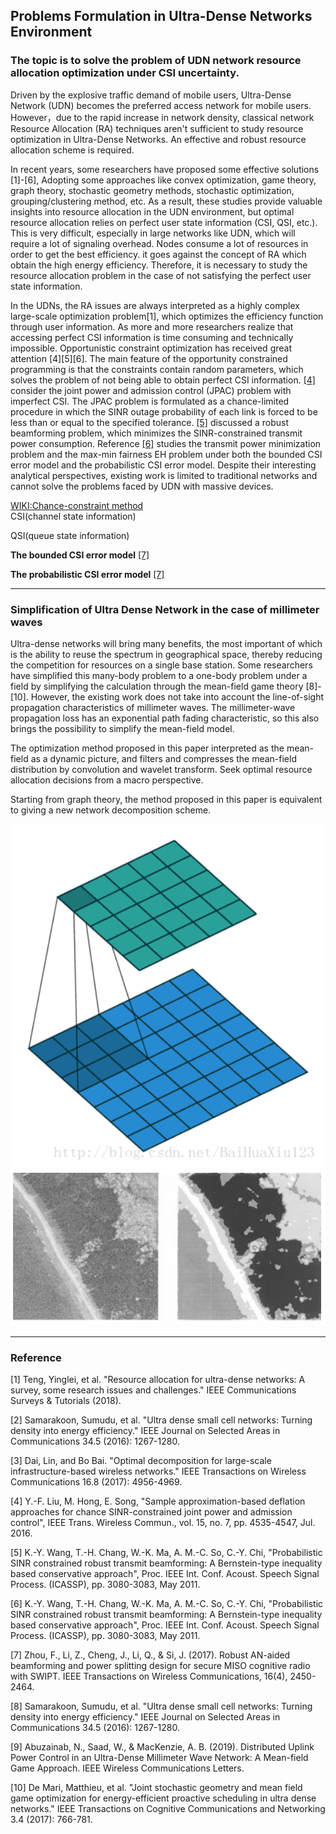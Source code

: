 Problems Formulation in Ultra-Dense Networks Environment
---

<!--
在移动用户爆炸性的流量需求的推动下，超密网络必然成为移动用户的首选接入网络。由于网络密度的急剧增长，经典网络资源分配技术不足以研究UND中的资源优化。由于网络的规模效应，有效的资源分配方案具有非常重要的现实意义。

近年来一些研究者已经提出了一些有效的解决方案[1][2][3]，采用凸优化，博弈论，图论，随机几何方法，随机优化，分组、聚类等方法取得了不错的成果，这些研究提供了在UDN环境下的资源分配的宝贵见解，但是，最佳的资源分配依赖于完美的用户状态信息（CSI，QSI。等）。这是十分困难的，尤其是在像UDN这种大型网络中，这将需要庞大的计算量和信令开销。节点为了获取最优效率反而消耗了大量资源。因此，需要研究一种不满足完美用户状态信息情况下的资源分配问题。

在UDN网络中，RA问题始终被解释为高度复杂的大规模优化问题[1], 通过用户信息对效率函数进行最优化。随着越来越多的研究者意识到访问完美CSI信息即费时又在技术上是不可能的。机会约束优化受到了极大的关注[1][2][3]. 机会约束规划主要特点是约束条件中含有随机参数，这解决了无法获取完美CSI信息的问题。在[2]中考虑了具有不完善CSI的JPAC问题，文中将Jpac问题公式化为机会受限程序，其中每个链接的SINR中断概率被强制小于或等于指定的容差。[200]讨论了鲁邦的波束成形问题，该问题可以最大程度上的减少受SINR约束的发射功率消耗。尽管他们具有有趣的分析视角，但现有工作扔仅限于传统的网络，无法解决具有海量设备的UDN网络所面临的问题。
-->
### The topic is to solve the problem of UDN network resource allocation optimization under CSI uncertainty.
Driven by the explosive traffic demand of mobile users, Ultra-Dense Network (UDN) becomes the preferred access network for mobile users. However，due to the rapid increase in network density, classical network Resource Allocation (RA) techniques aren't sufficient to study resource optimization in Ultra-Dense Networks. An effective and robust resource allocation scheme is required.

In recent years, some researchers have proposed some effective solutions [1]-[6], Adopting some approaches like convex optimization, game theory, graph theory, stochastic geometry methods, stochastic optimization, grouping/clustering method, etc. As a result, these studies provide valuable insights into resource allocation in the UDN environment, but optimal resource allocation relies on perfect user state information (CSI, QSI, etc.). This is very difficult, especially in large networks like UDN, which will require a lot of signaling overhead. Nodes consume a lot of resources in order to get the best efficiency. it goes against the concept of RA which obtain the high energy efficiency. Therefore, it is necessary to study the resource allocation problem in the case of not satisfying the perfect user state information.

In the UDNs, the RA issues are always interpreted as a highly complex large-scale optimization problem[1], which optimizes the efficiency function through user information. As more and more researchers realize that accessing perfect CSI information is time consuming and technically impossible. Opportunistic constraint optimization has received great attention [4][5][6]. The main feature of the opportunity constrained programming is that the constraints contain random parameters, which solves the problem of not being able to obtain perfect CSI information. [[4]](https://ieeexplore.ieee.org/document/7434069) consider the joint power and admission control (JPAC) problem  with imperfect CSI. The JPAC problem is formulated as a chance-limited procedure in which the SINR outage probability of each link is forced to be less than or equal to the specified tolerance. [[5]](https://ieeexplore.ieee.org/document/5946309) discussed a robust beamforming problem, which minimizes the SINR-constrained transmit power consumption. Reference [[6]](https://ieeexplore.ieee.org/abstract/document/7876873) studies the transmit power minimization problem and the max-min fairness EH problem under both the bounded CSI error model and the probabilistic CSI error model. Despite their interesting analytical perspectives, existing work is limited to traditional networks and cannot solve the problems faced by UDN with massive devices.



[WIKI:Chance-constraint method](https://optimization.mccormick.northwestern.edu/index.php/Chance-constraint_method)  
CSI(channel state information)  

QSI(queue state information)  

**The bounded CSI error model** [[7]](https://ieeexplore.ieee.org/abstract/document/7876873)   

**The probabilistic CSI error model** [[7]](https://ieeexplore.ieee.org/abstract/document/7876873)

---

### Simplification of Ultra Dense Network in the case of millimeter waves
<!--超密集网络会带来很多好处，其中最主要的是能够使频谱在地理空间上复用，从而降低在单个基站上用户对资源的竞争，但是随着基站密度的增加，基站数量 n 趋近无穷。一些研究者通过平均场博弈理论[]-[]，将这一多体问题简化为一个单体在一个场下的行为简化了计算。但现有工作没有考虑到毫米波的视距传播特性。毫米波传播损耗具有指数路径衰落特性，所以这也给简化平均场模型带来了可能性。

本文提出的优化方法将平均场理解为一张动态涵噪声的图片，通过卷积和小波变换的方法对平均场分布进行滤波，压缩。以宏观的视角去寻求最优资源分配决策。
从图论的视角出发，本文提出的方法相当于用全局搜索的方法寻找最优网络分解，
-->

Ultra-dense networks will bring many benefits, the most important of which is the ability to reuse the spectrum in geographical space, thereby reducing the competition for resources on a single base station.  Some researchers have simplified this many-body problem to a one-body problem under a field by simplifying the calculation through the mean-field game theory [8]-[10]. However, the existing work does not take into account the line-of-sight propagation characteristics of millimeter waves. The millimeter-wave propagation loss has an exponential path fading characteristic, so this also brings the possibility to simplify the mean-field model.

The optimization method proposed in this paper interpreted as the mean-field as a dynamic picture, and filters and compresses the mean-field distribution by convolution and wavelet transform. Seek optimal resource allocation decisions from a macro perspective.

Starting from graph theory, the method proposed in this paper is equivalent to giving a new network decomposition scheme.

<center>
<img src="./Photos/1Z2119206_0.gif" width="500" height="550">
</center>

<center>
<img src="./Photos/compress_noise.png" width="700" height="250">
</center>



<!--
在移动用户爆炸性的流量需求的推动下，超密网络必然成为移动用户的首选接入网络。由于网络密度的急剧增长，经典网络资源分配技术不足以研究UND中的资源优化。由于网络的规模效应，有效的资源分配方案具有非常重要的现实意义。

为了提高小区边缘用户的性能，已经对基站协调进行了广泛的研究[8]
近年来一些研究者已经提出了一些有效的解决方案[1][2][3]，在[1]的工作中结合了平均场博弈和Lyapunov控制理论来解决联合功率分配和用户调度问题。将能源效率管理定义为随机微分优化问题，而用户调度部分则基于lypunov DPP方法解决了队列感知随机优化问题。在[2]从网络分解的角度，通过寻找最优的网络图分解，将网络图划分为一定数量的子图，从而降低了网络尺度，进而降低了计算复杂度。在[3]使用随机几何模型，对los和Nlos信道衰落建模，计算覆盖率和容量。这些研究提供了在UDN环境下的资源分配的宝贵见解，但是，最佳的资源分配依赖于完美的用户状态信息（CSI，QSI。等）。这是十分困难的，尤其是在像UDN这种大型网络中，这将需要庞大的计算量和信令开销。节点为了获取最优效率反而消耗了大量资源。因此，需要研究一种只获取部分用户状态信息情况下的资源分配问题。
-->
<!--
### Old Version
Driven by the explosive traffic demand of mobile users, ultra-dense networks must become the preferred access network for mobile users. Due to the rapid increase in network density, classical network resource allocation techniques are not sufficient to study resource optimization in UND. Due to the scale effect of the network, an effective resource allocation scheme has very important practical significance.

In recent years, some researchers have proposed some effective solutions [1][2][3]. In the work of [[2]](https://ieeexplore.ieee.org/abstract/document/7439746), the average field game and Lyapunov control theory are combined to solve the joint power allocation and user scheduling problems. Energy efficiency management is defined as a stochastic differential optimization problem, while the user scheduling part solves the queue-aware stochastic optimization problem based on the Lypunov DPP method. In [2] from the perspective of network decomposition, by finding the optimal network graph decomposition, the network graph is divided into a certain number of subgraphs, thereby reducing the network scale and thus reducing the computational complexity. The los and Nlos channel fading was modeled using a stochastic geometric model in [3] to calculate coverage and capacity. These studies provide valuable insights into resource allocation in a UDN environment, but optimal resource allocation relies on perfect user state information (CSI, QSI, etc.). This is very difficult, especially in large networks like UDN, which will require huge computational and signaling overhead. Nodes consume a lot of resources in order to get the best efficiency. Therefore, it is necessary to study a resource allocation problem in the case where only partial user status information is acquired.
-->

---


### Reference
[1]  Teng, Yinglei, et al. "Resource allocation for ultra-dense networks: A survey, some research issues and challenges." IEEE Communications Surveys & Tutorials (2018).  

[2] Samarakoon, Sumudu, et al. "Ultra dense small cell networks: Turning density into energy efficiency." IEEE Journal on Selected Areas in Communications 34.5 (2016): 1267-1280.

[3] Dai, Lin, and Bo Bai. "Optimal decomposition for large-scale infrastructure-based wireless networks." IEEE Transactions on Wireless Communications 16.8 (2017): 4956-4969.

[4] Y.-F. Liu, M. Hong, E. Song, "Sample approximation-based deflation approaches for chance SINR-constrained joint power and admission control", IEEE Trans. Wireless Commun., vol. 15, no. 7, pp. 4535-4547, Jul. 2016.

[5] K.-Y. Wang, T.-H. Chang, W.-K. Ma, A. M.-C. So, C.-Y. Chi, "Probabilistic SINR constrained robust transmit beamforming: A Bernstein-type inequality based conservative approach", Proc. IEEE Int. Conf. Acoust. Speech Signal Process. (ICASSP), pp. 3080-3083, May 2011.

[6] K.-Y. Wang, T.-H. Chang, W.-K. Ma, A. M.-C. So, C.-Y. Chi, "Probabilistic SINR constrained robust transmit beamforming: A Bernstein-type inequality based conservative approach", Proc. IEEE Int. Conf. Acoust. Speech Signal Process. (ICASSP), pp. 3080-3083, May 2011.

[7] Zhou, F., Li, Z., Cheng, J., Li, Q., & Si, J. (2017). Robust AN-aided beamforming and power splitting design for secure MISO cognitive radio with SWIPT. IEEE Transactions on Wireless Communications, 16(4), 2450-2464.

[8] Samarakoon, Sumudu, et al. "Ultra dense small cell networks: Turning density into energy efficiency." IEEE Journal on Selected Areas in Communications 34.5 (2016): 1267-1280.

[9] Abuzainab, N., Saad, W., & MacKenzie, A. B. (2019). Distributed Uplink Power Control in an Ultra-Dense Millimeter Wave Network: A Mean-field Game Approach. IEEE Wireless Communications Letters.

[10] De Mari, Matthieu, et al. "Joint stochastic geometry and mean field game optimization for energy-efficient proactive scheduling in ultra dense networks." IEEE Transactions on Cognitive Communications and Networking 3.4 (2017): 766-781.
